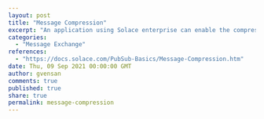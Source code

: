 ```yaml
---
layout: post
title: "Message Compression"
excerpt: "An application using Solace enterprise can enable the compression of message data sent between it and Solace PubSub+ so that message data is compressed before transmission and decompressed on reception.<br/><br/>Message compression reduces the size of message data frames to be transmitted over a network link. Reducing the size of a frame reduces the time required to transmit the frame across the network"
categories:
  - "Message Exchange"
references:
  - "https://docs.solace.com/PubSub-Basics/Message-Compression.htm"
date: Thu, 09 Sep 2021 00:00:00 GMT
author: gvensan
comments: true
published: true
share: true
permalink: message-compression
---
```

